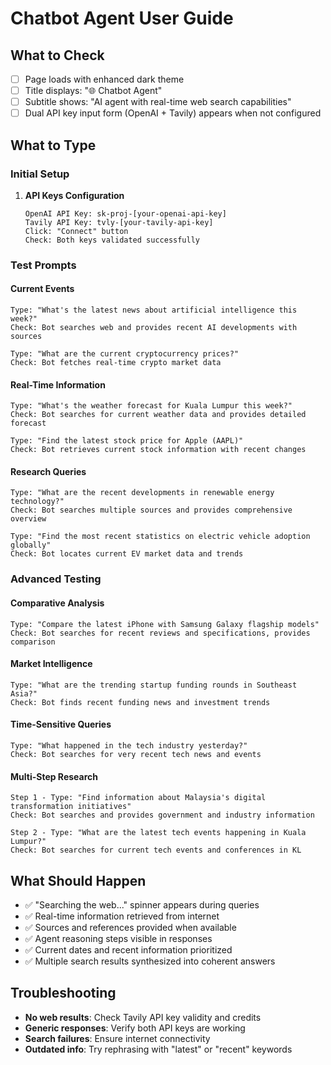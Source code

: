 # Chatbot Agent User Guide

## What to Check
- [ ] Page loads with enhanced dark theme
- [ ] Title displays: "🌐 Chatbot Agent"
- [ ] Subtitle shows: "AI agent with real-time web search capabilities"
- [ ] Dual API key input form (OpenAI + Tavily) appears when not configured

## What to Type

### Initial Setup
1. **API Keys Configuration**
   ```
   OpenAI API Key: sk-proj-[your-openai-api-key]
   Tavily API Key: tvly-[your-tavily-api-key]
   Click: "Connect" button
   Check: Both keys validated successfully
   ```

### Test Prompts

#### Current Events
```
Type: "What's the latest news about artificial intelligence this week?"
Check: Bot searches web and provides recent AI developments with sources
```

```
Type: "What are the current cryptocurrency prices?"
Check: Bot fetches real-time crypto market data
```

#### Real-Time Information
```
Type: "What's the weather forecast for Kuala Lumpur this week?"
Check: Bot searches for current weather data and provides detailed forecast
```

```
Type: "Find the latest stock price for Apple (AAPL)"
Check: Bot retrieves current stock information with recent changes
```

#### Research Queries
```
Type: "What are the recent developments in renewable energy technology?"
Check: Bot searches multiple sources and provides comprehensive overview
```

```
Type: "Find the most recent statistics on electric vehicle adoption globally"
Check: Bot locates current EV market data and trends
```

### Advanced Testing

#### Comparative Analysis
```
Type: "Compare the latest iPhone with Samsung Galaxy flagship models"
Check: Bot searches for recent reviews and specifications, provides comparison
```

#### Market Intelligence
```
Type: "What are the trending startup funding rounds in Southeast Asia?"
Check: Bot finds recent funding news and investment trends
```

#### Time-Sensitive Queries
```
Type: "What happened in the tech industry yesterday?"
Check: Bot searches for very recent tech news and events
```

#### Multi-Step Research
```
Step 1 - Type: "Find information about Malaysia's digital transformation initiatives"
Check: Bot searches and provides government and industry information

Step 2 - Type: "What are the latest tech events happening in Kuala Lumpur?"
Check: Bot searches for current tech events and conferences in KL
```

## What Should Happen
- ✅ "Searching the web..." spinner appears during queries
- ✅ Real-time information retrieved from internet
- ✅ Sources and references provided when available
- ✅ Agent reasoning steps visible in responses
- ✅ Current dates and recent information prioritized
- ✅ Multiple search results synthesized into coherent answers

## Troubleshooting
- **No web results**: Check Tavily API key validity and credits
- **Generic responses**: Verify both API keys are working
- **Search failures**: Ensure internet connectivity
- **Outdated info**: Try rephrasing with "latest" or "recent" keywords